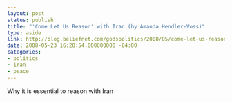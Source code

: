 ```yaml
---
layout: post
status: publish
title: "'Come Let Us Reason' with Iran (by Amanda Hendler-Voss)"
type: aside
link: http://blog.beliefnet.com/godspolitics/2008/05/come-let-us-reason-with-iran-b.html
date: 2008-05-23 16:20:54.000000000 -04:00
categories:
- politics
- iran
- peace
---
```

<p>Why it is essential to reason with Iran</p>
